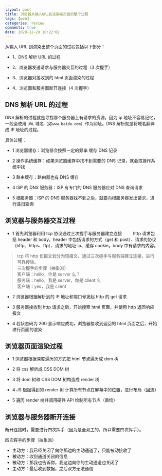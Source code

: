 ```yaml
---
layout: post
title: 浏览器从输入URL到渲染完页面的整个过程
tags: [web]
categories: review
comments: true
date: 2020-12-29 10:22:02
---
```


从输入 URL 到渲染出整个页面的过程包括以下部分：

- 1、DNS 解析 URL 的过程

- 2、浏览器发送请求与服务器交互的过程（3 次握手）

- 3、浏览器对接收到的 html 页面渲染的过程

- 4、浏览器和服务器断开连接（4 次握手）

<!-- more -->

## DNS 解析 URL 的过程

DNS 解析的过程就是寻找哪个服务器上有请求的资源。因为 ip 地址不容易记忆，一般会使用 `URL` 域名（如`www.baidu.com`）作为网址。DNS 解析就是将域名翻译成 IP 地址的过程。

具体过程：

- 1 浏览器缓存：浏览器会按照一定的频率 缓存 DNS 记录

- 2 操作系统缓存：如果浏览器缓存中找不到需要的 DNS 记录，就会取操作系统中找

- 3 路由缓存：路由器也有 DNS 缓存

- 4 ISP 的 DNS 服务器：ISP 有专门的 DNS 服务器应对 DNS 查询请求

- 5 根服务器：ISP 的 DNS 服务器找不到之后，就要向根服务器发出请求，进行递归查询

## 浏览器与服务器交互过程

- 1 首先浏览器利用 tcp 协议通过三次握手与服务器建立连接
  　　 http 请求包括 header 和 body。header 中包括请求的方式（get 和 post）、请求的协议 （http、https、ftp）、请求的地址 ip、缓存 cookie。body 中有请求的内容。

> tcp 将 http 长报文划分为短报文，通过三次握手与服务端建立连接，进行可靠传输。  
> 三次握手的步骤（抽象派）  
> 客户端：hello，你是 server 么？  
> 服务端：hello，我是 server，你是 client 么  
> 客户端：yes，我是 client

- 2 浏览器根据解析到的 IP 地址和端口号发起 http 的 get 请求.

- 3 服务器接收到 http 请求之后，开始搜索 html 页面，并使用 http 返回响应报文

- 4 若状态码为 200 显示响应成功，浏览器接收到返回的 html 页面之后，开始进行页面的渲染

## 浏览器页面渲染过程

- 1 浏览器根据深度遍历的方式把 html 节点遍历成 dom 树

- 2 将 css 解析成 CSS DOM 树

- 3 将 dom 树和 CSS DOM 树构造成 render 树

- 4 JS 根据得到的 render 树 计算所有节点在屏幕中的位置，进行布局（回流）

- 5 遍历 render 树并调用硬件 API 绘制所有节点（重绘）

## 浏览器与服务器断开连接

断开连接时，需要进行四次挥手（因为是全双工的，所以需要四次挥手）。

四次挥手的步骤（抽象派）

- 主动方：我已经关闭了向你那边的主动通道了，只能被动接收了
- 被动方：收到通道关闭的信息
- 被动方：那我也告诉你，我这边向你的主动通道也关闭了
- 主动方：最后收到数据，之后双方无法通信
